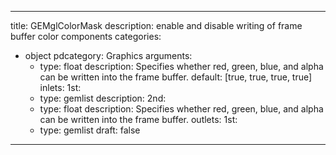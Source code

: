 
---
title: GEMglColorMask
description: enable and disable writing of frame buffer color components
categories:
  - object
pdcategory: Graphics
arguments:
    - type: float
      description: Specifies whether red, green, blue, and alpha can be written into the frame buffer.
      default: [true, true, true, true]
inlets:
  1st:
    - type: gemlist
      description:
  2nd:
    - type: float
      description: Specifies whether red, green, blue, and alpha can be written into the frame buffer.
outlets:
  1st:
    - type: gemlist
draft: false
---


